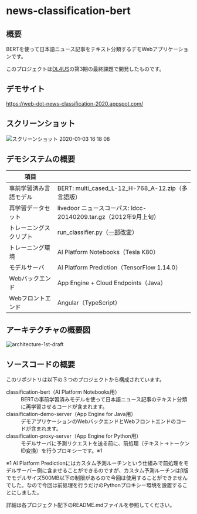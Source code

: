 # news-classification-bert

## 概要
BERTを使って日本語ニュース記事をテキスト分類するデモWebアプリケーションです。 

このプロジェクトは[DL4US](https://deeplearning.jp/lectures/dl4us_3rd/)の第3期の最終課題で開発したものです。

## デモサイト
https://web-dot-news-classification-2020.appspot.com/

## スクリーンショット
![スクリーンショット 2020-01-03 16 18 08](https://user-images.githubusercontent.com/7298626/71711638-35e45900-2e45-11ea-8523-3b1341d46781.png)

## デモシステムの概要
| 項目 |  |
| --- | --- |
| 事前学習済み言語モデル |	BERT: multi_cased_L-12_H-768_A-12.zip（多言語版） |
| 再学習データセット |	livedoor ニュースコーパス: ldcc-20140209.tar.gz（2012年9月上旬） |
| トレーニングスクリプト |	run_classifier.py（[一部改変](https://github.com/FookieMonster/news-classification-bert/tree/master/classification-bert#%E3%83%88%E3%83%AC%E3%83%BC%E3%83%8B%E3%83%B3%E3%82%B0%E3%82%B9%E3%82%AF%E3%83%AA%E3%83%97%E3%83%88run_classifierpy%E3%81%AE%E4%BF%AE%E6%AD%A3%E7%AE%87%E6%89%80)） |
| トレーニング環境 | AI Platform Notebooks（Tesla K80） |
| モデルサーバ | AI Platform Prediction（TensorFlow 1.14.0） |
| Webバックエンド |	App Engine + Cloud Endpoints（Java） |
| Webフロントエンド | Angular（TypeScript） |

## アーキテクチャの概要図
![architecture-1st-draft](https://user-images.githubusercontent.com/7298626/71759862-48b76600-2ef7-11ea-80a6-2ad358643e18.png)

## ソースコードの概要
このリポジトリは以下の３つのプロジェクトから構成されています。
<dl>
  <dt>classification-bert（AI Platform Notebooks用）</dt>
  <dd>BERTの事前学習済みモデルを使って日本語ニュース記事のテキスト分類に再学習させるコードが含まれます。</dd>
  <dt>classification-demo-server（App Engine for Java用）</dt>
  <dd>デモアプリケーションのWebバックエンドとWebフロントエンドのコードが含まれます。</dd>
  <dt>classification-proxy-server（App Engine for Python用）</dt>
  <dd>モデルサーバに予測リクエストを送る前に、前処理（テキスト->トークンID変換）を行うプロキシーです。※1</dd>
</dl>

※1 AI Platform Predictionにはカスタム予測ルーチンという仕組みで前処理をモデルサーバー側に含ませることができるのですが、カスタム予測ルーチンはβ版でモデルサイズ500MB以下の制限があるので今回は使用することができませんでした。なので今回は前処理を行うだけのPythonプロキシー環境を設置することにしました。

詳細は各プロジェクト配下のREADME.mdファイルを参照してください。

